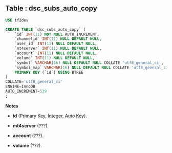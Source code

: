 Table : dsc_subs_auto_copy
----------------------------

```SQL
USE tf2dev

CREATE TABLE `dsc_subs_auto_copy` (
	`id` INT(11) NOT NULL AUTO_INCREMENT,
	`channelid` INT(11) NULL DEFAULT NULL,
	`user_id` INT(11) NULL DEFAULT NULL,
	`mt4server` INT(11) NULL DEFAULT NULL,
	`account` INT(11) NULL DEFAULT NULL,
	`volume` INT(11) NULL DEFAULT NULL,
	`symbol` VARCHAR(16) NULL DEFAULT NULL COLLATE 'utf8_general_ci',
	`symbol_map` VARCHAR(16) NULL DEFAULT NULL COLLATE 'utf8_general_ci',
	PRIMARY KEY (`id`) USING BTREE
)
COLLATE='utf8_general_ci'
ENGINE=InnoDB
AUTO_INCREMENT=539
;
```
__Notes__

+ __id__ (Primary Key, Integer, Auto Key).

+ __mt4server__ (???).

+ __account__ (???).

+ __volume__ (???).